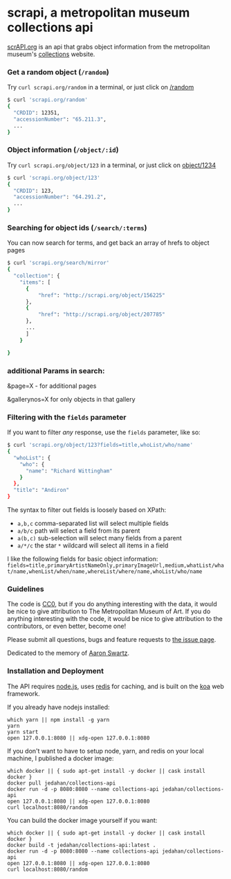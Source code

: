 # scrapi, a metropolitan museum collections api

[scrAPI.org](http://scrapi.org) is an api that grabs object information from the metropolitan museum's [collections](http://metmuseum.org/collection) website.

### Get a random object (`/random`)
Try `curl scrapi.org/random` in a terminal, or just click on [/random](random)
```bash
$ curl 'scrapi.org/random'
{
  "CRDID": 12351,
  "accessionNumber": "65.211.3",
  ...
}
```

### Object information (`/object/:id`)

Try `curl scrapi.org/object/123` in a terminal, or just click on [object/1234](object/123)
```bash
$ curl 'scrapi.org/object/123'
{
  "CRDID": 123,
  "accessionNumber": "64.291.2",
  ...
}
```

### Searching for object ids (`/search/:terms`)

You can now search for terms, and get back an array of hrefs to object pages
```bash
$ curl 'scrapi.org/search/mirror'
{
  "collection": {
    "items": [
      {
          "href": "http://scrapi.org/object/156225"
      },
      {
          "href": "http://scrapi.org/object/207785"
      },
      ...
      ]
    }

}
```
### additional Params in search:

&page=X - for additional pages

&gallerynos=X for only objects in that gallery

### Filtering with the `fields` parameter

If you want to filter *any* response, use the `fields` parameter, like so:

```bash
$ curl 'scrapi.org/object/123?fields=title,whoList/who/name'
{
  "whoList": {
    "who": {
      "name": "Richard Wittingham"
    }
  },
  "title": "Andiron"
}
```

The syntax to filter out fields is loosely based on XPath:

- `a,b,c` comma-separated list will select multiple fields
- `a/b/c` path will select a field from its parent
- `a(b,c)` sub-selection will select many fields from a parent
- `a/*/c` the star `*` wildcard will select all items in a field

I like the following fields for basic object information: `fields=title,primaryArtistNameOnly,primaryImageUrl,medium,whatList/what/name,whenList/when/name,whereList/where/name,whoList/who/name`


### Guidelines

The code is [CC0](https://creativecommons.org/publicdomain/zero/1.0/), but if you do anything interesting with the data, it would be nice to give attribution to The Metropolitan Museum of Art. If you do anything interesting with the code, it would be nice to give attribution to the contributors, or even better, become one!

Please submit all questions, bugs and feature requests to [the issue page](https://github.com/jedahan/collections-api/issues).

Dedicated to the memory of [Aaron Swartz](https://en.wikipedia.org/wiki/Aaron_Swartz).

### Installation and Deployment

The API requires [node.js](https://nodejs.org/), uses [redis](http://redis.io/) for caching, and is built on the [koa](http://koajs.com/) web framework.

If you already have nodejs installed:

    which yarn || npm install -g yarn
    yarn
    yarn start
    open 127.0.0.1:8080 || xdg-open 127.0.0.1:8080

If you don't want to have to setup node, yarn, and redis on your local machine, I published a docker image:

    which docker || { sudo apt-get install -y docker || cask install docker }
    docker pull jedahan/collections-api
    docker run -d -p 8080:8080 --name collections-api jedahan/collections-api
    open 127.0.0.1:8080 || xdg-open 127.0.0.1:8080
    curl localhost:8080/random

You can build the docker image yourself if you want:

    which docker || { sudo apt-get install -y docker || cask install docker }
    docker build -t jedahan/collections-api:latest .
    docker run -d -p 8080:8080 --name collections-api jedahan/collections-api
    open 127.0.0.1:8080 || xdg-open 127.0.0.1:8080
    curl localhost:8080/random
